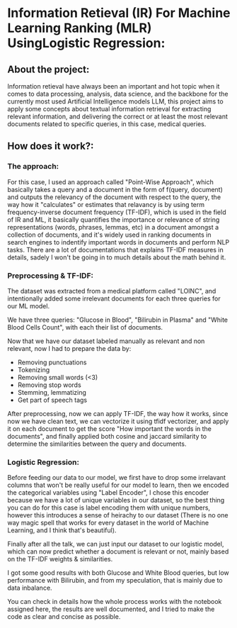# Information Retieval (IR) For Machine Learning Ranking (MLR) UsingLogistic Regression:
## About the project:
Information retieval have always been an important and hot topic when it comes to data processing, analysis, data science, and the backbone for the currently most used Artificial Intelligence models LLM, this project aims to apply some concepts about textual information retrieval for extracting relevant information, and delivering the correct or at least the most relevant documents related to specific queries, in this case, medical queries.

## How does it work?:
### The approach:
For this case, I used an approach called "Point-Wise Approach", which basically takes a query and a document in the form of f(query, document) and outputs the relevancy of the document with respect to the query, the way how it "calculates" or estimates that relavancy is by using term frequency-inverse document frequency (TF-IDF), which is used in the field of IR and ML, it basically quantifies the importance or relevance of string representations (words, phrases, lemmas, etc) in a document amongst a collection of documents, and it's widely used in ranking documents in search engines to indentify important words in documents and perform NLP tasks. There are a lot of documentations that explains TF-IDF measures in details, sadely I won't be going in to much details about the math behind it.
### Preprocessing & TF-IDF:
The dataset was extracted from a medical platform called "LOINC", and intentionally added some irrelevant documents for each three queries for our ML model.

We have three queries: "Glucose in Blood", "Bilirubin in Plasma" and "White Blood Cells Count", with each their list of documents.

Now that we have our dataset labeled manually as relevant and non relevant, now I had to prepare the data by:
* Removing punctuations 
* Tokenizing
* Removing small words (<3) 
* Removing stop words 
* Stemming, lemmatizing
* Get part of speech tags

After preprocessing, now we can apply TF-IDF, the way how it works, since now we have clean text, we can vectorize it using tfidf vectorizer, and apply it on each document to get the score "How important the words in the documents", and finally applied both cosine and jaccard similarity to determine the similarities between the query and documents.
### Logistic Regression:
Before feeding our data to our model, we first have to drop some irrelavant columns that won't be really useful for our model to learn, then we encoded the categorical variables using "Label Encoder", I chose this encoder because we have a lot of unique variables in our dataset, so the best thing you can do for this case is label encoding them with unique numbers, however this introduces a sense of heirachy to our dataset (There is no one way magic spell that works for every dataset in the world of Machine Learning, and I think that's beautiful).

Finally after all the talk, we can just input our dataset to our logistic model, which can now predict whether a document is relevant or not, mainly based on the TF-IDF weights & similarities.

I got some good results with both Glucose and White Blood queries, but low performance with Bilirubin, and from my speculation, that is mainly due to data inbalance.

You can check in details how the whole process works with the notebook assigned here, the results are well documented, and I tried to make the code as clear and concise as possible.